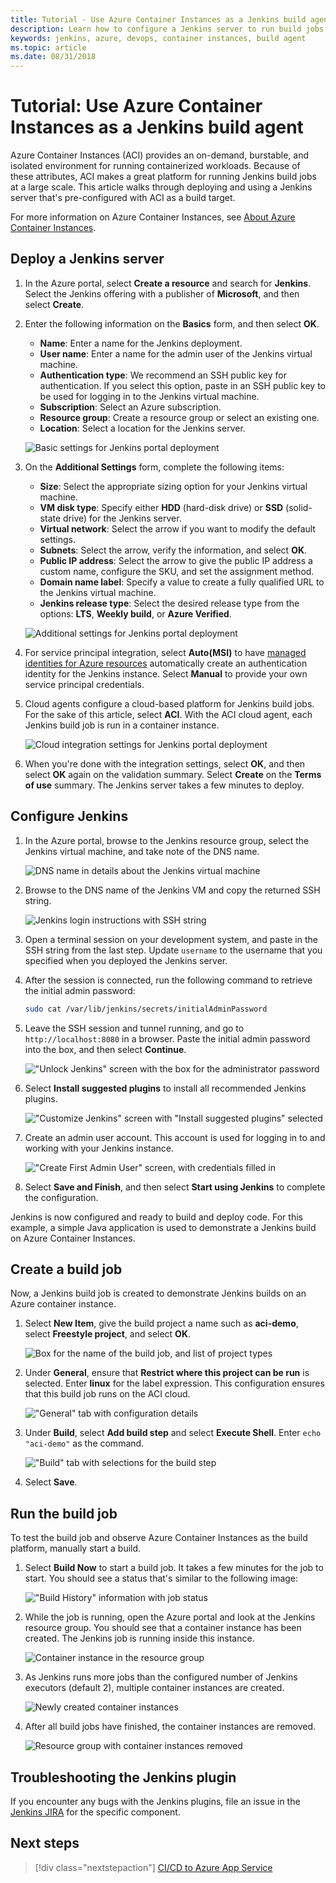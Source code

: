 ```yaml
---
title: Tutorial - Use Azure Container Instances as a Jenkins build agent
description: Learn how to configure a Jenkins server to run build jobs on-demand in Azure Container Instances
keywords: jenkins, azure, devops, container instances, build agent
ms.topic: article
ms.date: 08/31/2018
---
```


# Tutorial: Use Azure Container Instances as a Jenkins build agent

Azure Container Instances (ACI) provides an on-demand, burstable, and isolated environment for running containerized workloads. Because of these attributes, ACI makes a great platform for running Jenkins build jobs at a large scale. This article walks through deploying and using a Jenkins server that's pre-configured with ACI as a build target.

For more information on Azure Container Instances, see [About Azure Container Instances](/azure/container-instances/container-instances-overview.md).

## Deploy a Jenkins server

1. In the Azure portal, select **Create a resource** and search for **Jenkins**. Select the Jenkins offering with a publisher of **Microsoft**, and then select **Create**.

2. Enter the following information on the **Basics** form, and then select **OK**.

   - **Name**: Enter a name for the Jenkins deployment.
   - **User name**: Enter a name for the admin user of the Jenkins virtual machine.
   - **Authentication type**: We recommend an SSH public key for authentication. If you select this option, paste in an SSH public key to be used for logging in to the Jenkins virtual machine.
   - **Subscription**: Select an Azure subscription.
   - **Resource group**: Create a resource group or select an existing one.
   - **Location**: Select a location for the Jenkins server.

   ![Basic settings for Jenkins portal deployment](./media/azure-container-instances-as-jenkins-build-agent/jenkins-portal-01.png)

3. On the **Additional Settings** form, complete the following items:

   - **Size**: Select the appropriate sizing option for your Jenkins virtual machine.
   - **VM disk type**: Specify either **HDD** (hard-disk drive) or **SSD** (solid-state drive) for the Jenkins server.
   - **Virtual network**: Select the arrow if you want to modify the default settings.
   - **Subnets**: Select the arrow, verify the information, and select **OK**.
   - **Public IP address**: Select the arrow to give the public IP address a custom name, configure the SKU, and set the assignment method.
   - **Domain name label**: Specify a value to create a fully qualified URL to the Jenkins virtual machine.
   - **Jenkins release type**: Select the desired release type from the options: **LTS**, **Weekly build**, or **Azure Verified**.

   ![Additional settings for Jenkins portal deployment](./media/azure-container-instances-as-jenkins-build-agent/jenkins-portal-02.png)

4. For service principal integration, select **Auto(MSI)** to have [managed identities for Azure resources](/azure/active-directory/managed-identities-azure-resources/overview.md) automatically create an authentication identity for the Jenkins instance. Select **Manual** to provide your own service principal credentials.

5. Cloud agents configure a cloud-based platform for Jenkins build jobs. For the sake of this article, select **ACI**. With the ACI cloud agent, each Jenkins build job is run in a container instance.

   ![Cloud integration settings for Jenkins portal deployment](./media/azure-container-instances-as-jenkins-build-agent/jenkins-portal-03.png)

6. When you're done with the integration settings, select **OK**, and then select **OK** again on the validation summary. Select **Create** on the **Terms of use** summary. The Jenkins server takes a few minutes to deploy.

## Configure Jenkins

1. In the Azure portal, browse to the Jenkins resource group, select the Jenkins virtual machine, and take note of the DNS name.

   ![DNS name in details about the Jenkins virtual machine](./media/azure-container-instances-as-jenkins-build-agent/jenkins-portal-fqdn.png)

2. Browse to the DNS name of the Jenkins VM and copy the returned SSH string.

   ![Jenkins login instructions with SSH string](./media/azure-container-instances-as-jenkins-build-agent/jenkins-portal-04.png)

3. Open a terminal session on your development system, and paste in the SSH string from the last step. Update `username` to the username that you specified when you deployed the Jenkins server.

4. After the session is connected, run the following command to retrieve the initial admin password:

   ```bash
   sudo cat /var/lib/jenkins/secrets/initialAdminPassword
   ```

5. Leave the SSH session and tunnel running, and go to `http://localhost:8080` in a browser. Paste the initial admin password into the box, and then select **Continue**.

   !["Unlock Jenkins" screen with the box for the administrator password](./media/azure-container-instances-as-jenkins-build-agent/jenkins-portal-05.png)

6. Select **Install suggested plugins** to install all recommended Jenkins plugins.

   !["Customize Jenkins" screen with "Install suggested plugins" selected](./media/azure-container-instances-as-jenkins-build-agent/jenkins-portal-06.png)

7. Create an admin user account. This account is used for logging in to and working with your Jenkins instance.

   !["Create First Admin User" screen, with credentials filled in](./media/azure-container-instances-as-jenkins-build-agent/jenkins-portal-07.png)

8. Select **Save and Finish**, and then select **Start using Jenkins** to complete the configuration.

Jenkins is now configured and ready to build and deploy code. For this example, a simple Java application is used to demonstrate a Jenkins build on Azure Container Instances.

## Create a build job

Now, a Jenkins build job is created to demonstrate Jenkins builds on an Azure container instance.

1. Select **New Item**, give the build project a name such as **aci-demo**, select **Freestyle project**, and select **OK**.

   ![Box for the name of the build job, and list of project types](./media/azure-container-instances-as-jenkins-build-agent/jenkins-new-job.png)

2. Under **General**, ensure that **Restrict where this project can be run** is selected. Enter **linux** for the label expression. This configuration ensures that this build job runs on the ACI cloud.

   !["General" tab with configuration details](./media/azure-container-instances-as-jenkins-build-agent/jenkins-job-01.png)

3. Under **Build**, select **Add build step** and select **Execute Shell**. Enter `echo "aci-demo"` as the command.

   !["Build" tab with selections for the build step](./media/azure-container-instances-as-jenkins-build-agent/jenkins-job-02.png)

5. Select **Save**.

## Run the build job

To test the build job and observe Azure Container Instances as the build platform, manually start a build.

1. Select **Build Now** to start a build job. It takes a few minutes for the job to start. You should see a status that's similar to the following image:

   !["Build History" information with job status](./media/azure-container-instances-as-jenkins-build-agent/jenkins-job-status.png)

2. While the job is running, open the Azure portal and look at the Jenkins resource group. You should see that a container instance has been created. The Jenkins job is running inside this instance.

   ![Container instance in the resource group](./media/azure-container-instances-as-jenkins-build-agent/jenkins-aci.png)

3. As Jenkins runs more jobs than the configured number of Jenkins executors (default 2), multiple container instances are created.

   ![Newly created container instances](./media/azure-container-instances-as-jenkins-build-agent/jenkins-aci-multi.png)

4. After all build jobs have finished, the container instances are removed.

   ![Resource group with container instances removed](./media/azure-container-instances-as-jenkins-build-agent/jenkins-aci-none.png)

## Troubleshooting the Jenkins plugin

If you encounter any bugs with the Jenkins plugins, file an issue in the [Jenkins JIRA](https://issues.jenkins-ci.org/) for the specific component.

## Next steps

> [!div class="nextstepaction"]
> [CI/CD to Azure App Service](/azure/jenkins/tutorial-jenkins-deploy-web-app-azure-app-service.md)